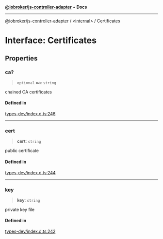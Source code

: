 [**@iobroker/js-controller-adapter**](../../README.md) • **Docs**

***

[@iobroker/js-controller-adapter](../../globals.md) / [\<internal\>](../README.md) / Certificates

# Interface: Certificates

## Properties

### ca?

> `optional` **ca**: `string`

chained CA certificates

#### Defined in

[types-dev/index.d.ts:246](https://github.com/ioBroker/ioBroker.js-controller/blob/16f7418df1bc6d07b232fa81310bbbd4fbe2a36c/packages/types-dev/index.d.ts#L246)

***

### cert

> **cert**: `string`

public certificate

#### Defined in

[types-dev/index.d.ts:244](https://github.com/ioBroker/ioBroker.js-controller/blob/16f7418df1bc6d07b232fa81310bbbd4fbe2a36c/packages/types-dev/index.d.ts#L244)

***

### key

> **key**: `string`

private key file

#### Defined in

[types-dev/index.d.ts:242](https://github.com/ioBroker/ioBroker.js-controller/blob/16f7418df1bc6d07b232fa81310bbbd4fbe2a36c/packages/types-dev/index.d.ts#L242)
